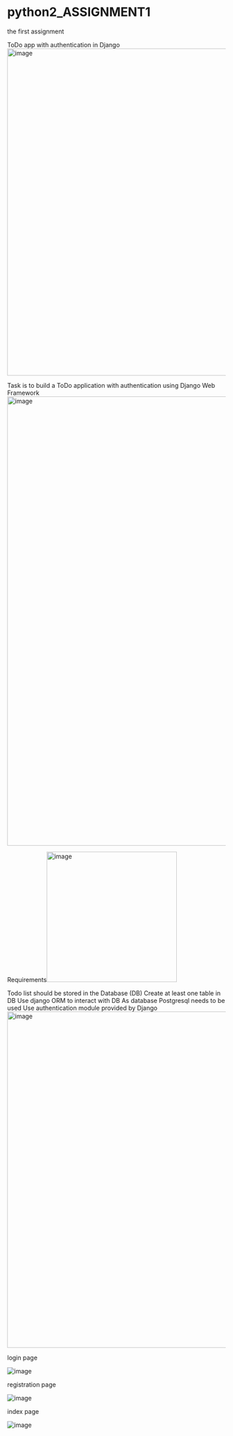 # python2_ASSIGNMENT1
the first assignment 

ToDo app with authentication in Django<img width="753" alt="image" src="https://user-images.githubusercontent.com/79573421/150392323-c2bc5a74-f66b-402d-905d-f2436eaf9a2a.png">

Task is to build a ToDo application with authentication using Django Web Framework 
<img width="1034" alt="image" src="https://user-images.githubusercontent.com/79573421/150392346-01bbe689-aaee-45d0-9db9-c6c8650b9ac8.png">

Requirements<img width="300" alt="image" src="https://user-images.githubusercontent.com/79573421/150392372-8fe18b2f-848f-4dfe-8e14-7502ac4ea7bc.png">

Todo list should be stored in the Database (DB)
Create at least one table in DB
Use django ORM to interact with DB
As database Postgresql needs to be used
Use authentication module provided by Django
<img width="774" alt="image" src="https://user-images.githubusercontent.com/79573421/150392390-e966623e-9dbd-4452-9155-a32ab03f77b9.png">

login page

![image](https://user-images.githubusercontent.com/79573421/151315350-43679453-d27c-41ed-831a-d91eba51b279.png)

registration page

![image](https://user-images.githubusercontent.com/79573421/151315404-ee402386-cc8e-4889-8bcd-22b7f1f45ca0.png)

index page

![image](https://user-images.githubusercontent.com/79573421/151315418-db47b78b-deed-4009-9d66-76292bdc3fb1.png)
